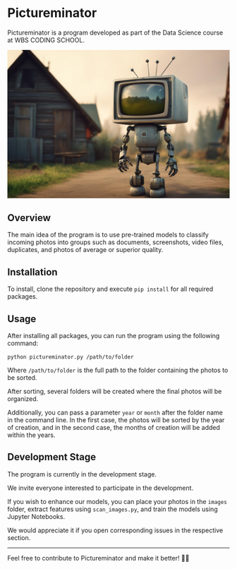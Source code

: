 # Pictureminator

Pictureminator is a program developed as part of the Data Science course at WBS CODING SCHOOL.

![Pictureminator](https://github.com/Tehnik762/Pictureminator/blob/master/pictureminator.jpg?raw=true)

## Overview
The main idea of the program is to use pre-trained models to classify incoming photos into groups such as documents, screenshots, video files, duplicates, and photos of average or superior quality.

## Installation
To install, clone the repository and execute `pip install` for all required packages.

## Usage
After installing all packages, you can run the program using the following command:

```
python pictureminator.py /path/to/folder
```


Where `/path/to/folder` is the full path to the folder containing the photos to be sorted.

After sorting, several folders will be created where the final photos will be organized.

Additionally, you can pass a parameter `year` or `month` after the folder name in the command line. In the first case, the photos will be sorted by the year of creation, and in the second case, the months of creation will be added within the years.

## Development Stage
The program is currently in the development stage.

We invite everyone interested to participate in the development.

If you wish to enhance our models, you can place your photos in the `images` folder, extract features using `scan_images.py`, and train the models using Jupyter Notebooks.

We would appreciate it if you open corresponding issues in the respective section.

---
Feel free to contribute to Pictureminator and make it better! 📸✨
